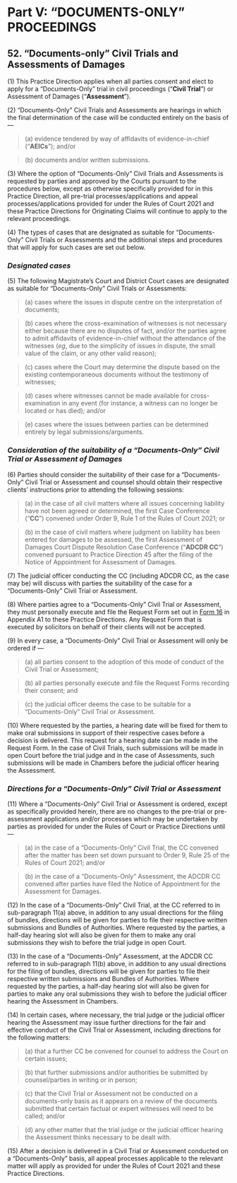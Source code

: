 # Part V: “DOCUMENTS-ONLY” PROCEEDINGS

## 52. “Documents-only” Civil Trials and Assessments of Damages 

(1) This Practice Direction applies when all parties consent and elect to apply for a “Documents-Only” trial in civil proceedings (“**Civil Trial**”) or Assessment of Damages (“**Assessment**”).

(2) “Documents-Only” Civil Trials and Assessments are hearings in which the final determination of the case will be conducted entirely on the basis of —

>(a) evidence tendered by way of affidavits of evidence-in-chief (“**AEICs**”); and/or

>(b) documents and/or written submissions.

(3) Where the option of “Documents-Only” Civil Trials and Assessments is requested by parties and approved by the Courts pursuant to the procedures below, except as otherwise specifically provided for in this Practice Direction, all pre-trial processes/applications and appeal processes/applications provided for under the Rules of Court 2021 and these Practice Directions for Originating Claims will continue to apply to the relevant proceedings.

(4) The types of cases that are designated as suitable for “Documents-Only” Civil Trials or Assessments and the additional steps and procedures that will apply for such cases are set out below.

### ***Designated cases***

(5) The following Magistrate’s Court and District Court cases are designated as suitable for “Documents-Only” Civil Trials or Assessments:

>(a) cases where the issues in dispute centre on the interpretation of documents;

>(b) cases where the cross-examination of witnesses is not necessary either because there are no disputes of fact, and/or the parties agree to admit affidavits of evidence-in-chief without the attendance of the witnesses (*eg*, due to the simplicity of issues in dispute, the small value of the claim, or any other valid reason);

>(c) cases where the Court may determine the dispute based on the existing contemporaneous documents without the testimony of witnesses;

>(d) cases where witnesses cannot be made available for cross-examination in any event (for instance, a witness can no longer be located or has died); and/or

>(e) cases where the issues between parties can be determined entirely by legal submissions/arguments.

### ***Consideration of the suitability of a “Documents-Only” Civil Trial or Assessment of Damages***

(6) Parties should consider the suitability of their case for a “Documents-Only” Civil Trial or Assessment and counsel should obtain their respective clients’ instructions prior to attending the following sessions:

>(a) in the case of all civil matters where all issues concerning liability have not been agreed or determined, the first Case Conference (“**CC**”) convened under Order 9, Rule 1 of the Rules of Court 2021; or

>(b) in the case of civil matters where judgment on liability has been entered for damages to be assessed, the first Assessment of Damages Court Dispute Resolution Case Conference (“**ADCDR CC**”) convened pursuant to Practice Direction 45 after the filing of the Notice of Appointment for Assessment of Damages. 

(7) The judicial officer conducting the CC (including ADCDR CC, as the case may be) will discuss with parties the suitability of the case for a “Documents-Only” Civil Trial or Assessment.

(8) Where parties agree to a “Documents-Only” Civil Trial or Assessment, they must personally execute and file the Request Form set out in [Form 16](https://epd-statecourts-2021.opendoc.gov.sg/Forms/Appendix%20A1/Form%2016.pdf) in Appendix A1 to these Practice Directions. Any Request Form that is executed by solicitors on behalf of their clients will not be accepted.

(9) In every case, a “Documents-Only” Civil Trial or Assessment will only be ordered if —

>(a) all parties consent to the adoption of this mode of conduct of the Civil Trial or Assessment;

>(b) all parties personally execute and file the Request Forms recording their consent; and

>(c) the judicial officer deems the case to be suitable for a “Documents-Only” Civil Trial or Assessment.

(10) Where requested by the parties, a hearing date will be fixed for them to make oral submissions in support of their respective cases before a decision is delivered. This request for a hearing date can be made in the Request Form. In the case of Civil Trials, such submissions will be made in open Court before the trial judge and in the case of Assessments, such submissions will be made in Chambers before the judicial officer hearing the Assessment.

### ***Directions for a “Documents-Only” Civil Trial or Assessment***

(11) Where a “Documents-Only” Civil Trial or Assessment is ordered, except as specifically provided herein, there are no changes to the pre-trial or pre-assessment applications and/or processes which may be undertaken by parties as provided for under the Rules of Court or Practice Directions until —

>(a) in the case of a “Documents-Only” Civil Trial, the CC convened after the matter has been set down pursuant to Order 9, Rule 25 of the Rules of Court 2021; and/or

>(b) in the case of a “Documents-Only” Assessment, the ADCDR CC convened after parties have filed the Notice of Appointment for the Assessment for Damages.

(12) In the case of a “Documents-Only” Civil Trial, at the CC referred to in sub-paragraph 11(a) above, in addition to any usual directions for the filing of bundles, directions will be given for parties to file their respective written submissions and Bundles of Authorities. Where requested by the parties, a half-day hearing slot will also be given for them to make any oral submissions they wish to before the trial judge in open Court.

(13) In the case of a “Documents-Only” Assessment, at the ADCDR CC referred to in sub-paragraph 11(b) above, in addition to any usual directions for the filing of bundles, directions will be given for parties to file their respective written submissions and Bundles of Authorities. Where requested by the parties, a half-day hearing slot will also be given for parties to make any oral submissions they wish to before the judicial officer hearing the Assessment in Chambers.

(14) In certain cases, where necessary, the trial judge or the judicial officer hearing the Assessment may issue further directions for the fair and effective conduct of the Civil Trial or Assessment, including directions for the following matters: 

>(a) that a further CC be convened for counsel to address the Court on certain issues;

>(b) that further submissions and/or authorities be submitted by counsel/parties in writing or in person; 

>(c) that the Civil Trial or Assessment not be conducted on a documents-only basis as it appears on a review of the documents submitted that certain factual or expert witnesses will need to be called; and/or

>(d) any other matter that the trial judge or the judicial officer hearing the Assessment thinks necessary to be dealt with.

(15) After a decision is delivered in a Civil Trial or Assessment conducted on a “Documents-Only” basis, all appeal processes applicable to the relevant matter will apply as provided for under the Rules of Court 2021 and these Practice Directions. 
